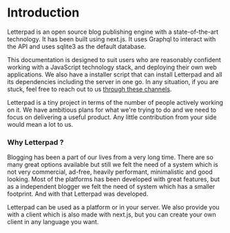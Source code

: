 # Introduction

Letterpad is an open source blog publishing engine with a state-of-the-art technology. It has been built using next.js. It uses Graphql to interact with the API and uses sqlite3 as the default database. 

This documentation is designed to suit users who are reasonably confident working with a JavaScript technology stack, and deploying their own web applications. We also have a installer script that can install Letterpad and all its dependencies including the server in one go. In any situation, if you are stuck, feel free to reach out to us [through these channels](channels.md).

Letterpad is a tiny project in terms of the number of people actively working on it. We have ambitious plans for what we're trying to do and we need to focus on delivering a useful product. Any little contribution from your side would mean a lot to us.

### Why Letterpad ?

Blogging has been a part of our lives from a very long time. There are so many great options available but still we felt the need of a system which is not very commercial, ad-free, heavily performant, minimalistic and good looking. Most of the platforms has been developed with great features, but as a independent blogger we felt the need of system which has a smaller footprint. And with that Letterpad was developed. 

Letterpad can be used as a platform or in your server. We also provide you with a client which is also made with next.js, but you can create your own client in any language you want. 



